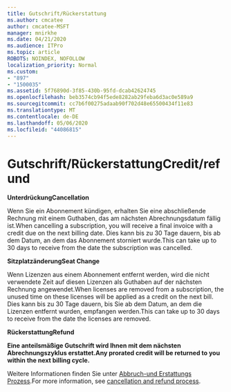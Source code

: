 ```yaml
---
title: Gutschrift/Rückerstattung
ms.author: cmcatee
author: cmcatee-MSFT
manager: mnirkhe
ms.date: 04/21/2020
ms.audience: ITPro
ms.topic: article
ROBOTS: NOINDEX, NOFOLLOW
localization_priority: Normal
ms.custom:
- "897"
- "1500035"
ms.assetid: 5f76890d-3f85-430b-95fd-dcab42624745
ms.openlocfilehash: beb3574cb94f5ede8282ab29feba6d3ac0e589a9
ms.sourcegitcommit: cc7b6f00275adaab90f702d48e65500434f11e83
ms.translationtype: MT
ms.contentlocale: de-DE
ms.lasthandoff: 05/06/2020
ms.locfileid: "44086815"
---
```

# <a name="creditrefund"></a><span data-ttu-id="dd6a0-102">Gutschrift/Rückerstattung</span><span class="sxs-lookup"><span data-stu-id="dd6a0-102">Credit/refund</span></span>

<span data-ttu-id="dd6a0-103">**Unterdrückung**</span><span class="sxs-lookup"><span data-stu-id="dd6a0-103">**Cancellation**</span></span>
  
<span data-ttu-id="dd6a0-104">Wenn Sie ein Abonnement kündigen, erhalten Sie eine abschließende Rechnung mit einem Guthaben, das am nächsten Abrechnungsdatum fällig ist.</span><span class="sxs-lookup"><span data-stu-id="dd6a0-104">When cancelling a subscription, you will receive a final invoice with a credit due on the next billing date.</span></span> <span data-ttu-id="dd6a0-105">Dies kann bis zu 30 Tage dauern, bis ab dem Datum, an dem das Abonnement storniert wurde.</span><span class="sxs-lookup"><span data-stu-id="dd6a0-105">This can take up to 30 days to receive from the date the subscription was cancelled.</span></span>
  
<span data-ttu-id="dd6a0-106">**Sitzplatzänderung**</span><span class="sxs-lookup"><span data-stu-id="dd6a0-106">**Seat Change**</span></span>
  
<span data-ttu-id="dd6a0-107">Wenn Lizenzen aus einem Abonnement entfernt werden, wird die nicht verwendete Zeit auf diesen Lizenzen als Guthaben auf der nächsten Rechnung angewendet.</span><span class="sxs-lookup"><span data-stu-id="dd6a0-107">When licenses are removed from a subscription, the unused time on these licenses will be applied as a credit on the next bill.</span></span> <span data-ttu-id="dd6a0-108">Dies kann bis zu 30 Tage dauern, bis Sie ab dem Datum, an dem die Lizenzen entfernt wurden, empfangen werden.</span><span class="sxs-lookup"><span data-stu-id="dd6a0-108">This can take up to 30 days to receive from the date the licenses are removed.</span></span>

<span data-ttu-id="dd6a0-109">**Rückerstattung**</span><span class="sxs-lookup"><span data-stu-id="dd6a0-109">**Refund**</span></span>

<span data-ttu-id="dd6a0-110">**Eine anteilsmäßige Gutschrift wird Ihnen mit dem nächsten Abrechnungszyklus erstattet.**</span><span class="sxs-lookup"><span data-stu-id="dd6a0-110">**Any prorated credit will be returned to you within the next billing cycle.**</span></span>

<span data-ttu-id="dd6a0-111">Weitere Informationen finden Sie unter [Abbruch-und Erstattungs Prozess](https://docs.microsoft.com/microsoft-365/commerce/subscriptions/cancel-your-subscription?view=o365-worldwide).</span><span class="sxs-lookup"><span data-stu-id="dd6a0-111">For more information, see [cancellation and refund process](https://docs.microsoft.com/microsoft-365/commerce/subscriptions/cancel-your-subscription?view=o365-worldwide).</span></span> 
